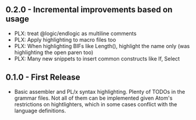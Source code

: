 ## 0.2.0 - Incremental improvements based on usage
* PLX: treat @logic/endlogic as multiline comments
* PLX: Apply highlighting to macro files too
* PLX: When highlighting BIFs like Length(), highlight the name only (was highlighting the open paren too)
* PLX: Many new snippets to insert common constructs like If, Select

## 0.1.0 - First Release
* Basic assembler and PL/x syntax highlighting.  Plenty of TODOs in the grammar files.  Not all of them can be implemented given Atom's restrictions on hightlighters, which in some cases conflict with the language definitions.

